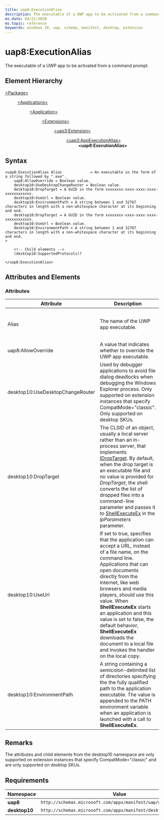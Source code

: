 ```yaml
---
title: uap8:ExecutionAlias
description: The executable of a UWP app to be activated from a command prompt (uap8:ExecutionAlias).
ms.date: 04/21/2020
ms.topic: reference
keywords: windows 10, uwp, schema, manifest, desktop, extension 
---
```


# uap8:ExecutionAlias
The executable of a UWP app to be activated from a command prompt.

## Element Hierarchy
<dl>
<dt><a href="element-package.md">&lt;Package&gt;</a></dt>
<dd>
<dl>
<dt><a href="element-applications.md">&lt;Applications&gt;</a></dt>
<dd>
<dl>
<dt><a href="element-application.md">&lt;Application&gt;</a></dt>
<dd>
<dl>
<dt><a href="element-1-extensions.md">&lt;Extensions&gt;</a></dt>
<dd>
<dl>
<dt><a href="element-uap3-extension-manual.md">&lt;uap3:Extension&gt;</a></dt>
<dd>
<dl>
<dt><a href="element-uap3-appexecutionalias.md">&lt;uap3:AppExecutionAlias&gt;</a></dt>
<dd><b>&lt;uap8:ExecutionAlias&gt;</b></dd>
</dl>
</dd>
</dl>
</dd>
</dl>
</dd>
</dl>
</dd>
</dl>
</dd>
</dl>

## Syntax
```syntax
<uap8:ExecutionAlias Alias             = An executable in the form of a string followed by ".exe".
    uap8:AllowOverride = Boolean value. 
    desktop10:UseDesktopChangeRouter = Boolean value. 
    desktop10:DropTarget = A GUID in the form xxxxxxxx-xxxx-xxxx-xxxx-xxxxxxxxxxxx.
    desktop10:UseUrl = Boolean value.
    desktop10:EnvironmentPath = A string between 1 and 32767 characters in length with a non-whitespace character at its beginning and end.
    desktop10:DropTarget = A GUID in the form xxxxxxxx-xxxx-xxxx-xxxx-xxxxxxxxxxxx.
    desktop10:UseUrl = Boolean value.
    desktop10:EnvironmentPath = A string between 1 and 32767 characters in length with a non-whitespace character at its beginning and end.
>

    <!-- Child elements -->
    (desktop10:SupportedProtocols)?
    
</uap8:ExecutionAlias>
```

## Attributes and Elements
### Attributes
| Attribute | Description | Data type | Required |
|-----------|-------------|-----------|----------|
| Alias | The name of the UWP app executable. | An executable in the form of a string followed by ".exe". | Yes |
| uap8:AllowOverride | A value that indicates whether to override the UWP app executable. | Boolean value. | No |
| desktop10:UseDesktopChangeRouter | Used by debugger applications to avoid file dialog deadlocks when debugging the Windows Explorer process. Only supported on extension instances that specify CompatMode="classic". Only supported on desktop SKUs. | Boolean value. | No |
| desktop10:DropTarget | The CLSID of an object, usually a local server rather than an in-process server, that implements [IDropTarget](/windows/win32/api/oleidl/nn-oleidl-idroptarget). By default, when the drop target is an executable file and no value is provided for *DropTarget*, the shell converts the list of dropped files into a command-line parameter and passes it to [ShellExecuteEx](/windows/win32/api/shellapi/nf-shellapi-shellexecuteexw) in the *lpParameters* parameter. | A GUID in the form xxxxxxxx-xxxx-xxxx-xxxx-xxxxxxxxxxxx. | No |
| desktop10:UseUrl | If set to true, specifies that the application can accept a URL, instead of a file name, on the command line. Applications that can open documents directly from the internet, like web browsers and media players, should use this value. When **ShellExecuteEx** starts an application and this value is set to false, the default behavior, **ShellExecuteEx** downloads the document to a local file and invokes the handler on the local copy. | Boolean value. | No |
| desktop10:EnvironmentPath | A string containing a semicolon-delimited list of directories specifying the the fully qualified path to the application executable. The value is appended to the PATH environment variable when an application is launched with a call to **ShellExecuteEx**. | A string between 1 and 32767 characters in length with a non-whitespace character at its beginning and end. | No |

## Remarks

The attributes and child elements from the desktop10 namespace are only supported on extension instances that specify CompatMode="classic" and are only supported on desktop SKUs.

## Requirements

| **Namespace** | **Value** |
|---------------|-----------|
| **uap8** | `http://schemas.microsoft.com/appx/manifest/uap/windows10/8` |
| **desktop10** | `http://schemas.microsoft.com/appx/manifest/desktop/windows10/10` |


